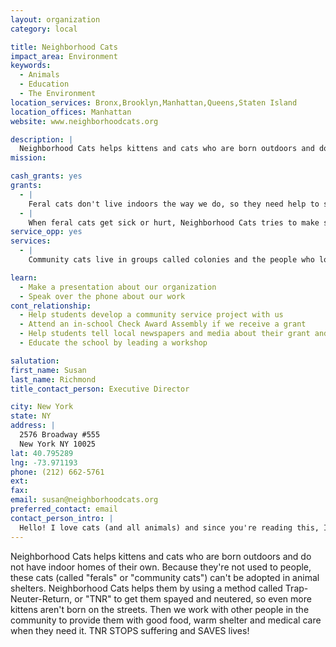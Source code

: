 ```yaml
---
layout: organization
category: local

title: Neighborhood Cats
impact_area: Environment
keywords: 
  - Animals
  - Education
  - The Environment
location_services: Bronx,Brooklyn,Manhattan,Queens,Staten Island
location_offices: Manhattan
website: www.neighborhoodcats.org

description: |
  Neighborhood Cats helps kittens and cats who are born outdoors and do not have indoor homes of their own. Because they're not used to people, these cats (called "ferals" or "community cats") can't be adopted in animal shelters. Neighborhood Cats helps them by using a method called Trap-Neuter-Return, or "TNR" to get them spayed and neutered, so even more kittens aren't born on the streets. Then we work with other people in the community to provide them with good food, warm shelter and medical care when they need it. TNR STOPS suffering and SAVES lives!
mission: 

cash_grants: yes
grants: 
  - |
    Feral cats don't live indoors the way we do, so they need help to stay safe and warm through the cold winter months, and to protect them year-round from rainy weather. Neighborhood Cats has a program called "Gimme Shelter!" to provide shelters for outdoor cats. Every year we buy as many shelters as we can, then we give them to caretakers (people we've trained to look after the cats) all across New York City. The shelters we buy are called "Black Cat Shelters" because they're wrapped in thick, black plastic to protect cats from rain and snow. Once they're stuffed with straw, to insulate them and make them cozy inside, each shelter can keep four cats warm! One shelter costs $15 so a $225 grant would purchase 15 Black Cat Shelters, and would house and protect 60 community cats.
  - |
    When feral cats get sick or hurt, Neighborhood Cats tries to make sure they can see a veterinarian so they can get well. "Shady's Fund"is the name of our critical care fund. Shady's Fund pays for things like medical treatment for cats who are sick and need medicine, or injured and may need surgery. Many older cats stop eating if their teeth hurt so we often need to pay for them to see the dentist! Shady's Fund is important because it helps cats when they need help most. Every cat has different medical needs so the costs to treat them are different too. On average a grant of $300 to Shady's Fund would be an important contribution that could pay for exams, medicine, dental care, x-rays and other things that could save one cat's life.
service_opp: yes
services: 
  - |
    Community cats live in groups called colonies and the people who look after them and feed them every day are called caretakers. Many caretakers don't have a lot of money and it can be hard for them to buy the cat food they need. Neighborhood Cats supports struggling caretakers, like senior citizens, as best we can but there are many thousands of feral cats in New York City and a LOT of mouths to feed! Students can make a big difference for cats and caretakers in need by holding a cat food drive. Wet and dry cat food would be very welcome and would be distributed by Neighborhood Cats to NYC caretakers with greatest need.

learn: 
  - Make a presentation about our organization
  - Speak over the phone about our work
cont_relationship: 
  - Help students develop a community service project with us
  - Attend an in-school Check Award Assembly if we receive a grant
  - Help students tell local newspapers and media about their grant and/or project with us
  - Educate the school by leading a workshop

salutation: 
first_name: Susan
last_name: Richmond
title_contact_person: Executive Director

city: New York
state: NY
address: |
  2576 Broadway #555  
  New York NY 10025
lat: 40.795289
lng: -73.971193
phone: (212) 662-5761
ext: 
fax: 
email: susan@neighborhoodcats.org
preferred_contact: email
contact_person_intro: |
  Hello! I love cats (and all animals) and since you're reading this, I'm sure you do too. I have the best job in the world because every day I get to help kittens and cats who are depending on Neighborhood Cats to make their lives better. I've been here for three years; before that I worked at an animal shelter that received Penny Harvest grants. It would be great to work with Penny Harvest again to help more animals!
---
```

Neighborhood Cats helps kittens and cats who are born outdoors and do not have indoor homes of their own. Because they're not used to people, these cats (called "ferals" or "community cats") can't be adopted in animal shelters. Neighborhood Cats helps them by using a method called Trap-Neuter-Return, or "TNR" to get them spayed and neutered, so even more kittens aren't born on the streets. Then we work with other people in the community to provide them with good food, warm shelter and medical care when they need it. TNR STOPS suffering and SAVES lives!